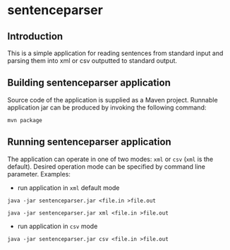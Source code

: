 # sentenceparser
## Introduction
This is a simple application for reading sentences from standard input and parsing them into xml or csv outputted to standard output.

## Building sentenceparser application
Source code of the application is supplied as a Maven project. Runnable application jar can be produced by invoking the following command:
```
mvn package
```

## Running sentenceparser application
The application can operate in one of two modes: `xml` or `csv` (`xml` is the default). Desired operation mode can be specified by command line parameter.
Examples:
* run application in `xml` default mode
```
java -jar sentenceparser.jar <file.in >file.out
```
```
java -jar sentenceparser.jar xml <file.in >file.out
```
* run application in `csv` mode
```
java -jar sentenceparser.jar csv <file.in >file.out
```
